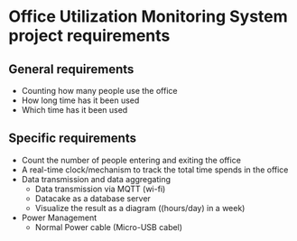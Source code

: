 # Office Utilization Monitoring System project requirements

## General requirements 
+ Counting how many people use the office
+ How long time has it been used
+ Which time has it been used

## Specific requirements
+ Count the number of people entering and exiting the office
+ A real-time clock/mechanism to track the total time spends in the office
+ Data transmission and data aggregating
    + Data transmission via MQTT (wi-fi)
    + Datacake as a database server
    + Visualize the result as a diagram ((hours/day) in a week)
+ Power Management
    + Normal Power cable (Micro-USB cabel)